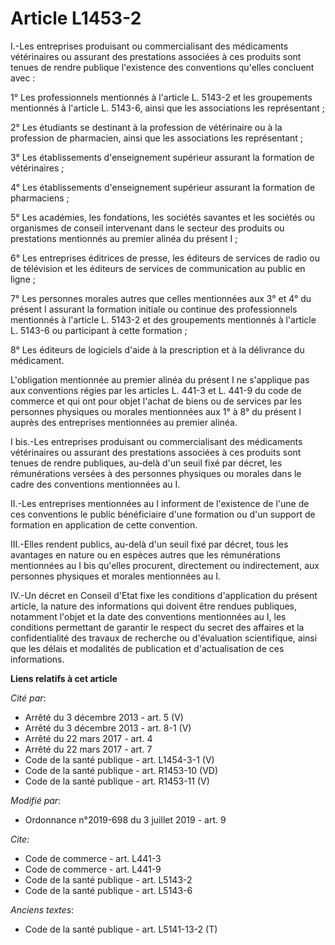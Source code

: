 # Article L1453-2

I.-Les entreprises produisant ou commercialisant des médicaments vétérinaires ou assurant des prestations associées à ces
produits sont tenues de rendre publique l'existence des conventions qu'elles concluent avec : 

1° Les professionnels mentionnés à l'article L. 5143-2 et les groupements mentionnés à l'article L. 5143-6, ainsi que les
associations les représentant ; 

2° Les étudiants se destinant à la profession de vétérinaire ou à la profession de pharmacien, ainsi que les associations les
représentant ; 

3° Les établissements d'enseignement supérieur assurant la formation de vétérinaires ; 

4° Les établissements d'enseignement supérieur assurant la formation de pharmaciens ; 

5° Les académies, les fondations, les sociétés savantes et les sociétés ou organismes de conseil intervenant dans le secteur
des produits ou prestations mentionnés au premier alinéa du présent I ; 

6° Les entreprises éditrices de presse, les éditeurs de services de radio ou de télévision et les éditeurs de services de
communication au public en ligne ; 

7° Les personnes morales autres que celles mentionnées aux 3° et 4° du présent I assurant la formation initiale ou continue
des professionnels mentionnés à l'article L. 5143-2 et des groupements mentionnés à l'article L. 5143-6 ou participant à
cette formation ; 

8° Les éditeurs de logiciels d'aide à la prescription et à la délivrance du médicament. 

L'obligation mentionnée au premier alinéa du présent I ne s'applique pas aux conventions régies par les articles L. 441-3 et
L. 441-9 du code de commerce et qui ont pour objet l'achat de biens ou de services par les personnes physiques ou morales
mentionnées aux 1° à 8° du présent I auprès des entreprises mentionnées au premier alinéa. 

I bis.-Les entreprises produisant ou commercialisant des médicaments vétérinaires ou assurant des prestations associées à ces
produits sont tenues de rendre publiques, au-delà d'un seuil fixé par décret, les rémunérations versées à des personnes
physiques ou morales dans le cadre des conventions mentionnées au I. 

II.-Les entreprises mentionnées au I informent de l'existence de l'une de ces conventions le public bénéficiaire d'une
formation ou d'un support de formation en application de cette convention. 

III.-Elles rendent publics, au-delà d'un seuil fixé par décret, tous les avantages en nature ou en espèces autres que les
rémunérations mentionnées au I bis qu'elles procurent, directement ou indirectement, aux personnes physiques et morales
mentionnées au I. 

IV.-Un décret en Conseil d'Etat fixe les conditions d'application du présent article, la nature des informations qui doivent
être rendues publiques, notamment l'objet et la date des conventions mentionnées au I, les conditions permettant de garantir
le respect du secret des affaires et la confidentialité des travaux de recherche ou d'évaluation scientifique, ainsi que les
délais et modalités de publication et d'actualisation de ces informations.

**Liens relatifs à cet article**

_Cité par_:

  - Arrêté du 3 décembre 2013 - art. 5 (V)
  - Arrêté du 3 décembre 2013 - art. 8-1 (V)
  - Arrêté du 22 mars 2017 - art. 4
  - Arrêté du 22 mars 2017 - art. 7
  - Code de la santé publique - art. L1454-3-1 (V)
  - Code de la santé publique - art. R1453-10 (VD)
  - Code de la santé publique - art. R1453-11 (V)

_Modifié par_:

  - Ordonnance n°2019-698 du 3 juillet 2019 - art. 9

_Cite_:

  - Code de commerce - art. L441-3
  - Code de commerce - art. L441-9
  - Code de la santé publique - art. L5143-2
  - Code de la santé publique - art. L5143-6

_Anciens textes_:

  - Code de la santé publique - art. L5141-13-2 (T)
